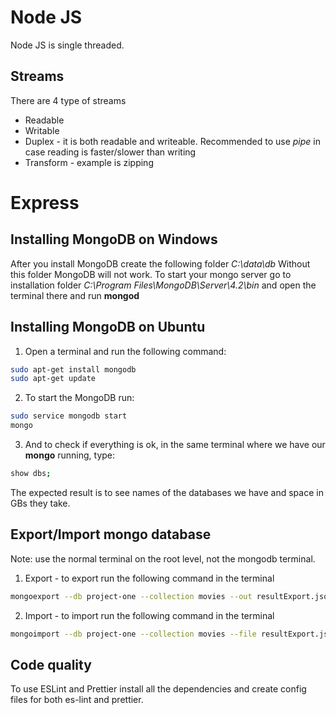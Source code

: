 # Node JS

Node JS is single threaded.

## Streams

There are 4 type of streams

- Readable
- Writable
- Duplex - it is both readable and writeable. Recommended to use *pipe* in case reading is faster/slower than writing
- Transform - example is zipping

# Express

## Installing MongoDB on Windows

After you install MongoDB create the following folder *C:\data\db* Without this folder MongoDB will not work.
To start your mongo server go to installation folder *C:\Program Files\MongoDB\Server\4.2\bin* and open the terminal there and run **mongod**

## Installing MongoDB on Ubuntu

1. Open a terminal and run the following command:
```bash
sudo apt-get install mongodb
sudo apt-get update
```

2. To start the MongoDB run:
```bash
sudo service mongodb start
mongo
```

3. And to check if everything is ok, in the same terminal where we have our **mongo** running, type:
```bash
show dbs;
```

The expected result is to see names of the databases we have and space in GBs they take.

## Export/Import mongo database

Note: use the normal terminal on the root level, not the mongodb terminal.

1. Export - to export run the following command in the terminal
```bash
mongoexport --db project-one --collection movies --out resultExport.json
```

2. Import - to import run the following command in the terminal
```bash
mongoimport --db project-one --collection movies --file resultExport.json
```

## Code quality

To use ESLint and Prettier install all the dependencies and create config files for both es-lint and prettier.
